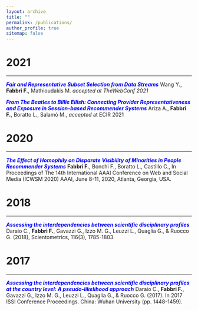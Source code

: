 ```yaml
---
layout: archive
title: ""
permalink: /publications/
author_profile: true
sitemap: false
---
```


2021
===
***

**<span style="color:blue">*Fair and Representative Subset Selection from Data Streams*</span>** <a href="https://arxiv.org/pdf/2010.04412.pdf"><i class="fas fa-file-pdf"></i></a> Wang Y., **Fabbri F.**, Mathioudakis M. *accepted at TheWebConf 2021*

**<span style="color:blue">*From The Beatles to Billie Eilish: Connecting Provider Representativeness and Exposure in Session-based Recommender Systems*</span>** <a href="https://frafabbri.github.io/files/ecir2021.pdf"><i class="fas fa-file-pdf"></i></a> Ariza A., **Fabbri F.**, Boratto L., Salamò M.,  *accepted* at ECIR 2021


2020
===
***

**<span style="color:blue">*The Effect of Homophily on Disparate Visibility of Minorities in People Recommender Systems*</span>** <a href="https://frafabbri.github.io/files/icwsm20FabbriF.pdf"><i class="fas fa-file-pdf"></i></a> **Fabbri F.**, Bonchi F., Boratto L., Castillo C., In Proceedings of The 14th International AAAI Conference on Web and Social Media (ICWSM 2020) AAAI, June 8-11, 2020, Atlanta, Georgia, USA.

2018
===
***
**<span style="color:blue">*Assessing the interdependencies between scientific disciplinary profiles*</span>** <a href="https://link.springer.com/content/pdf/10.1007%2Fs11192-018-2816-5.pdf"><i class="fas fa-file-pdf"></i></a> Daraio C., **Fabbri F.**, Gavazzi G., Izzo M. G., Leuzzi L., Quaglia G., & Ruocco G. (2018), Scientometrics, 116(3), 1785-1803.

2017
===
***
**<span style="color:blue">*Assessing the interdependencies between scientific disciplinary profiles at the country level: A pseudo-likelihood approach*</span>** Daraio C., **Fabbri F.**, Gavazzi G., Izzo M. G., Leuzzi L., Quaglia G., & Ruocco G. (2017). In 2017 ISSI Conference Proceedings. China: Wuhan University (pp. 1448-1459).
